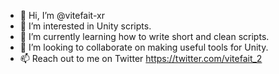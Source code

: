 - 👋 Hi, I’m @vitefait-xr
- 👀 I’m interested in Unity scripts.
- 🌱 I’m currently learning how to write short and clean scripts.
- 💞️ I’m looking to collaborate on making useful tools for Unity.
- 📫 Reach out to me on Twitter https://twitter.com/vitefait_2

<!---
vitefait-xr/vitefait-xr is a ✨ special ✨ repository because its `README.md` (this file) appears on your GitHub profile.
You can click the Preview link to take a look at your changes.
--->
